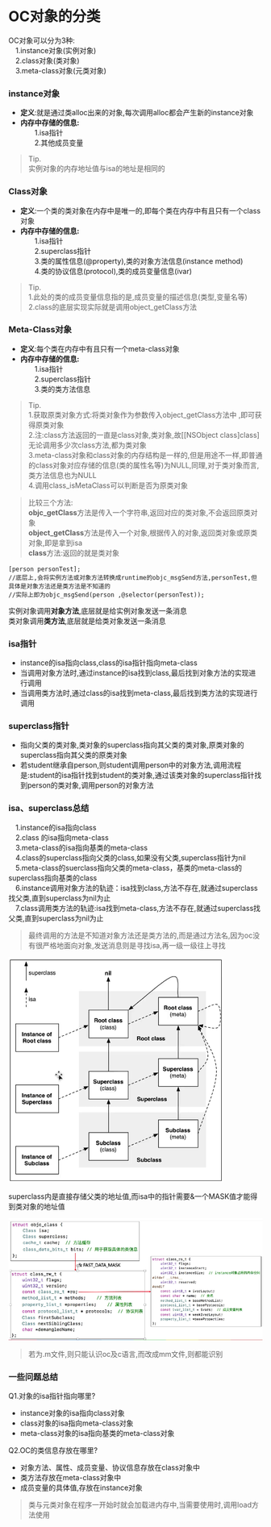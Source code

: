 # OC对象的分类

OC对象可以分为3种:</br>
　1.instance对象(实例对象)</br>
　2.class对象(类对象)</br>
　3.meta-class对象(元类对象)

### instance对象</br>
* **定义**:就是通过类alloc出来的对象,每次调用alloc都会产生新的instance对象</br>
* **内存中存储的信息:**</br>
　　1.isa指针</br> 
　　2.其他成员变量</br>
>Tip.</br>
>实例对象的内存地址值与isa的地址是相同的

### Class对象</br>
* **定义**:一个类的类对象在内存中是唯一的,即每个类在内存中有且只有一个class对象</br>
* **内存中存储的信息:**</br>
　　1.isa指针</br>
　　2.superclass指针</br>
　　3.类的属性信息(@property),类的对象方法信息(instance method)</br>
　　4.类的协议信息(protocol),类的成员变量信息(ivar)</br>
>Tip.</br>
>1.此处的类的成员变量信息指的是,成员变量的描述信息(类型,变量名等) </br>
2.class的底层实现实际就是调用object_getClass方法

### Meta-Class对象</br>
* **定义**:每个类在内存中有且只有一个meta-class对象</br>
* **内存中存储的信息:**</br>
　　1.isa指针</br>
　　2.superclass指针</br>
　　3.类的类方法信息</br>

>Tip.</br>
>1.获取原类对象方式:将类对象作为参数传入object_getClass方法中 ,即可获得原类对象</br>
2.注:class方法返回的一直是class对象,类对象,故[[NSObject class]class]无论调用多少次class方法,都为类对象</br>
3.meta-class对象和class对象的内存结构是一样的,但是用途不一样,即普通的class对象对应存储的信息(类的属性名等)为NULL,同理,对于类对象而言,类方法信息也为NULL</br>
4.调用class_isMetaClass可以判断是否为原类对象

>比较三个方法:</br>
>**objc_getClass**方法是传入一个字符串,返回对应的类对象,不会返回原类对象</br>
**object_getClass**方法是传入一个对象,根据传入的对象,返回类对象或原类对象,即是拿到isa</br>
**class**方法:返回的就是类对象</br> 

```objc
[person personTest];
//底层上,会将实例方法或对象方法转换成runtime的objc_msgSend方法,personTest,但具体是对象方法还是类方法是不知道的
//实际上即为objc_msgSend(person ,@selector(personTest));
```

实例对象调用**对象方法**,底层就是给实例对象发送一条消息</br>
类对象调用**类方法**,底层就是给类对象发送一条消息

### isa指针</br>
* instance的isa指向class,class的isa指针指向meta-class</br>
* 当调用对象方法时,通过instance的isa找到class,最后找到对象方法的实现进行调用</br>
* 当调用类方法时,通过class的isa找到meta-class,最后找到类方法的实现进行调用</br>

### superclass指针</br>
* 指向父类的类对象,类对象的superclass指向其父类的类对象,原类对象的superclass指向其父类的原类对象</br>
* 若student继承自person,则student调用person中的对象方法,调用流程是:student的isa指针找到student的类对象,通过该类对象的superclass指针找到person的类对象,调用person的对象方法</br>

### isa、superclass总结</br>
　1.instance的isa指向class</br>
　2.class 的isa指向meta-class</br>
　3.meta-class的isa指向基类的meta-class</br>
　4.class的superclass指向父类的class,如果没有父类,superclass指针为nil</br>
　5.meta-class的suerclass指向父类的meta-class，基类的meta-class的superclass指向基类的class</br>
　6.instance调用对象方法的轨迹：isa找到class,方法不存在,就通过superclass找父类,直到superclass为nil为止</br>
　7.class调用类方法的轨迹:isa找到meta-class,方法不存在,就通过superclass找父类,直到superclass为nil为止</br>

>最终调用的方法是不知道对象方法还是类方法的,而是通过方法名,因为oc没有很严格地面向对象,发送消息则是寻找isa,再一级一级往上寻找

![](Snip20180620_5.png)

superclass内是直接存储父类的地址值,而isa中的指针需要&一个MASK值才能得到类对象的地址值

![](Snip20180622_11.png)

>若为.m文件,则只能认识oc及c语言,而改成mm文件,则都能识别

### 一些问题总结</br>
Q1.对象的isa指针指向哪里?</br>
* instance对象的isa指向class对象</br>
* class对象的isa指向meta-class对象</br>
* meta-class对象的isa指向基类的meta-class对象

Q2.OC的类信息存放在哪里?</br>
* 对象方法、属性、成员变量、协议信息存放在class对象中</br>
* 类方法存放在meta-class对象中</br>
* 成员变量的具体值,存放在instance对象</br>

>类与元类对象在程序一开始时就会加载进内存中,当需要使用时,调用load方法使用